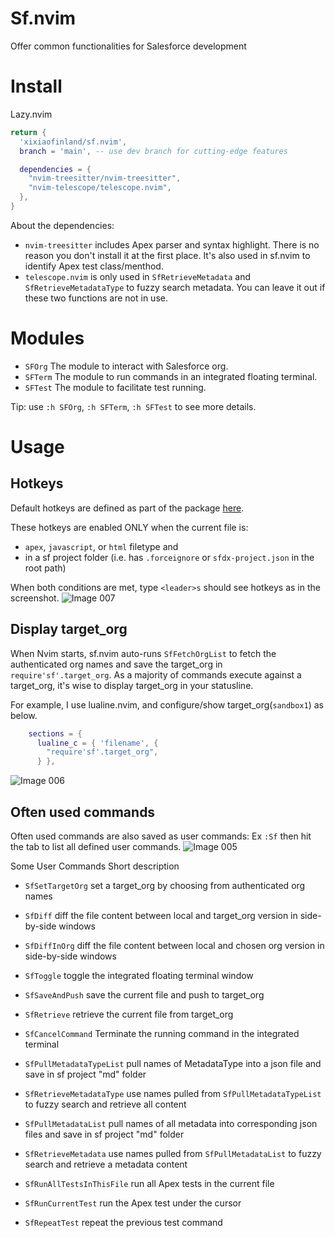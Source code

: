 # Sf.nvim

Offer common functionalities for Salesforce development

# Install

Lazy.nvim

```lua
return {
  'xixiaofinland/sf.nvim',
  branch = 'main', -- use dev branch for cutting-edge features

  dependencies = {
    "nvim-treesitter/nvim-treesitter",
    "nvim-telescope/telescope.nvim",
  },
}

```

About the dependencies:
 - `nvim-treesitter` includes Apex parser and syntax highlight. There is no reason you don't install it at the first place. It's also used in sf.nvim to identify Apex test class/menthod.
 - `telescope.nvim` is only used in `SfRetrieveMetadata` and `SfRetrieveMetadataType` to fuzzy search metadata. You can leave it out if these two functions are not in use.

# Modules

- `SFOrg`  The module to interact with Salesforce org.
- `SFTerm` The module to run commands in an integrated floating terminal.
- `SFTest` The module to facilitate test running.

Tip: use `:h SFOrg`, `:h SFTerm`, `:h SFTest` to see more details.

# Usage

## Hotkeys

Default hotkeys are defined as part of the package [here](https://github.com/xixiaofinland/sf.nvim/blob/556f0f5b671098c12916730fe68d4a7f5de3ffd2/plugin/sf.lua#L119).

These hotkeys are enabled ONLY when the current file is:
- `apex`, `javascript`, or `html` filetype and
- in a sf project folder (i.e. has `.forceignore` or `sfdx-project.json` in the root path)

When both conditions are met, type `<leader>s` should see hotkeys as in the screenshot.
![Image 007](https://github.com/xixiaofinland/sf.nvim/assets/13655323/c0bc474c-3d2f-4fad-9bc0-5076cf4dd108)

## Display target_org

When Nvim starts, sf.nvim auto-runs `SfFetchOrgList` to fetch the authenticated org names and save the target_org in `require'sf'.target_org`.
As a majority of commands execute against a target_org, it's wise to display target_org in your statusline.

For example, I use lualine.nvim, and configure/show target_org(`sandbox1`) as below.

```lua
    sections = {
      lualine_c = { 'filename', {
        "require'sf'.target_org",
      } },
```
![Image 006](https://github.com/xixiaofinland/sf.nvim/assets/13655323/75670011-68da-48d6-896e-de7ce637ee17)

## Often used commands

Often used commands are also saved as user commands: Ex `:Sf` then hit the tab to list all defined user commands.
![Image 005](https://github.com/xixiaofinland/sf.nvim/assets/13655323/d5e9b626-e75f-4ecb-befc-c8535da8f2d9)

Some User Commands Short description

- `SfSetTargetOrg` set a target_org by choosing from authenticated org names

- `SfDiff` diff the file content between local and target_org version in side-by-side windows
- `SfDiffInOrg` diff the file content between local and chosen org version in side-by-side windows

- `SfToggle` toggle the integrated floating terminal window
- `SfSaveAndPush` save the current file and push to target_org
- `SfRetrieve` retrieve the current file from target_org
- `SfCancelCommand` Terminate the running command in the integrated terminal

- `SfPullMetadataTypeList` pull names of MetadataType into a json file and save in sf project "md" folder
- `SfRetrieveMetadataType` use names pulled from `SfPullMetadataTypeList` to fuzzy search and retrieve all content
- `SfPullMetadataList` pull names of all metadata into corresponding json files and save in sf project "md" folder
- `SfRetrieveMetadata` use names pulled from `SfPullMetadataList` to fuzzy search and retrieve a metadata content

- `SfRunAllTestsInThisFile` run all Apex tests in the current file
- `SfRunCurrentTest` run the Apex test under the cursor
- `SfRepeatTest` repeat the previous test command
